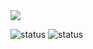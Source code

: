 <img align="center" src="https://github-readme-stats.vercel.app/api?username=danzo7&show_icons=true&line_height=27&theme=tokyonight&count_private=true" />

  ![status](https://badge.stateful.com/Danzo7/status.svg)
  ![status](https://badge.stateful.com/Danzo7/dnd.svg)
  


